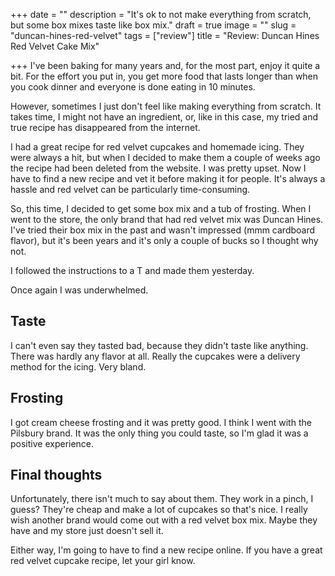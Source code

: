 +++
date = ""
description = "It's ok to not make everything from scratch, but some box mixes taste like box mix."
draft = true
image = ""
slug = "duncan-hines-red-velvet"
tags = ["review"]
title = "Review: Duncan Hines Red Velvet Cake Mix"

+++
I've been baking for many years and, for the most part, enjoy it quite a bit. For the effort you put in, you get more food that lasts longer than when you cook dinner and everyone is done eating in 10 minutes.

However, sometimes I just don't feel like making everything from scratch. It takes time, I might not have an ingredient, or, like in this case, my tried and true recipe has disappeared from the internet.

I had a great recipe for red velvet cupcakes and homemade icing. They were always a hit, but when I decided to make them a couple of weeks ago the recipe had been deleted from the website. I was pretty upset. Now I have to find a new recipe and vet it before making it for people. It's always a hassle and red velvet can be particularly time-consuming.

So, this time, I decided to get some box mix and a tub of frosting. When I went to the store, the only brand that had red velvet mix was Duncan Hines. I've tried their box mix in the past and wasn't impressed (mmm cardboard flavor), but it's been years and it's only a couple of bucks so I thought why not.

I followed the instructions to a T and made them yesterday. 

Once again I was underwhelmed.

## Taste

I can't even say they tasted bad, because they didn't taste like anything. There was hardly any flavor at all. Really the cupcakes were a delivery method for the icing. Very bland.

## Frosting

I got cream cheese frosting and it was pretty good. I think I went with the Pilsbury brand. It was the only thing you could taste, so I'm glad it was a positive experience.

## Final thoughts

Unfortunately, there isn't much to say about them. They work in a pinch, I guess? They're cheap and make a lot of cupcakes so that's nice. I really wish another brand would come out with a red velvet box mix. Maybe they have and my store just doesn't sell it.

Either way, I'm going to have to find a new recipe online. If you have a great red velvet cupcake recipe, let your girl know.